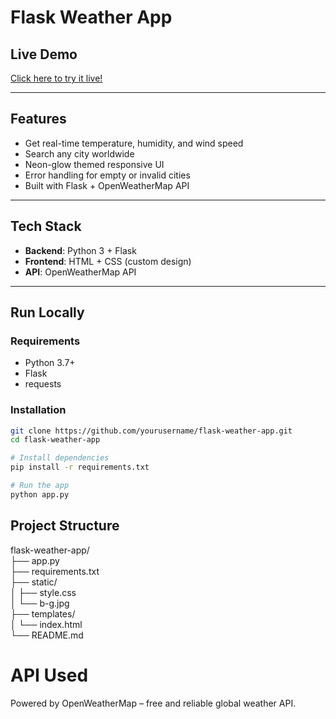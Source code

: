 #  Flask Weather App

## Live Demo

 [Click here to try it live!](https://manju200417.pythonanywhere.com)

---

##  Features

-  Get real-time temperature, humidity, and wind speed
-  Search any city worldwide
-  Neon-glow themed responsive UI
-  Error handling for empty or invalid cities
-  Built with Flask + OpenWeatherMap API

---
##  Tech Stack

- **Backend**: Python 3 + Flask
- **Frontend**: HTML + CSS (custom design)
- **API**: OpenWeatherMap API

---

##  Run Locally

###  Requirements

- Python 3.7+
- Flask
- requests

###  Installation

```bash
git clone https://github.com/yourusername/flask-weather-app.git
cd flask-weather-app

# Install dependencies
pip install -r requirements.txt

# Run the app
python app.py
```


## Project Structure
flask-weather-app/  
├── app.py  
├── requirements.txt  
├── static/  
│   ├── style.css  
│   └── b-g.jpg  
├── templates/  
│   └── index.html  
└── README.md  


# API Used
Powered by OpenWeatherMap – free and reliable global weather API.
